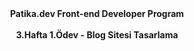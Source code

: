 <center><b>Patika.dev Front-end Developer Program</b></center>
<br>
<center><b>3.Hafta 1.Ödev - Blog Sitesi Tasarlama</b></center>

